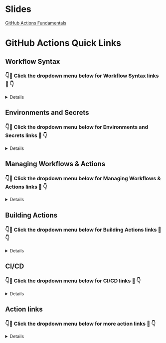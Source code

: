 # Slides

[GitHub Actions Fundamentals](https://github.com/gh-mentor/actions-training-materials/blob/main/slides/GitHub-Actions-Fundamentals.pdf)

# GitHub Actions Quick Links

## Workflow Syntax
### 👇🔗 Click the dropdown menu below for Workflow Syntax links 🔗 👇

<details>

### Basic Syntax

[GitHub Actions workflow syntax](https://docs.github.com/en/actions/reference/workflow-syntax-for-github-actions/) 

### Webhook Events

[Workflow syntax for scheduled events](https://docs.github.com/en/actions/reference/workflow-syntax-for-github-actions#onschedule/) 

[Scheduled events](https://docs.github.com/en/actions/reference/events-that-trigger-workflows#schedule/) 

### Scheduled Events

[Workflow syntax for events](https://docs.github.com/en/actions/reference/workflow-syntax-for-github-actions#on/)

[Events that trigger workflows](https://docs.github.com/en/actions/reference/events-that-trigger-workflows#webhook-events/) 

[Webhook event payloads](https://docs.github.com/en/developers/webhooks-and-events/webhooks/webhook-events-and-payloads/)

### Manual Events

[Manual events](https://docs.github.com/en/actions/reference/events-that-trigger-workflows#manual-events/)

[Workflow_dispatch API](https://docs.github.com/en/rest/reference/actions#create-a-workflow-dispatch-event/)

[Create a repository dispatch event](https://docs.github.com/en/rest/reference/repos#create-a-repository-dispatch-event/)

[GitHub CLI - trigger a workflow_dispatch event](https://cli.github.com/manual/gh_workflow_run/) 

### Runners

[Workflow syntax for runners](https://docs.github.com/en/actions/reference/workflow-syntax-for-github-actions#jobsjob_idruns-on)

[Using GitHub-hosted runners](https://docs.github.com/en/actions/using-github-hosted-runners)

[Using self-hosted runners](https://docs.github.com/en/actions/hosting-your-own-runners)

### GitHub Hosted Runners

[About GitHub-hosted runners](https://docs.github.com/en/actions/using-github-hosted-runners/about-github-hosted-runners) 

[Customizing GitHub-hosted runners](https://docs.github.com/en/actions/using-github-hosted-runners/customizing-github-hosted-runners) 

[List of pre-installed software on GitHub-hosted runners](https://github.com/actions/virtual-environments)

[Billing for GitHub Actions](https://docs.github.com/en/billing/managing-billing-for-github-actions/about-billing-for-github-actions)

[Usage limits for GitHub-hosted runners](https://docs.github.com/en/actions/reference/usage-limits-billing-and-administration#usage-limits) 

### Self Hosted Runners

[About self-hosted runners](https://docs.github.com/en/actions/hosting-your-own-runners/about-self-hosted-runners)

[Self-hosted runners usage limits](https://docs.github.com/en/actions/reference/usage-limits-billing-and-administration#usage-limits)

[Adding self-hosted runners](https://docs.github.com/en/actions/hosting-your-own-runners/adding-self-hosted-runners)

[Using a proxy with self-hosted runners](https://docs.github.com/en/actions/hosting-your-own-runners/using-a-proxy-server-with-self-hosted-runners) 

### Actions

[Workflow syntax for steps](https://docs.github.com/en/actions/reference/workflow-syntax-for-github-actions#jobsjob_idsteps)

[Essential features of GitHub Actions](https://docs.github.com/en/actions/learn-github-actions/essential-features-of-github-actions) 

### Marketplace

[GitHub Marketplace](https://github.com/marketplace?type=actions)

[Publishing Actions to the GitHub Marketplace](https://docs.github.com/en/actions/creating-actions/publishing-actions-in-github-marketplace) 

### Starter Workflows

[Repository containing the starter workflows](https://github.com/actions/starter-workflows)

[Setting up CI using templates](https://docs.github.com/en/actions/guides/setting-up-continuous-integration-using-workflow-templates)

### Advanced Syntax

[Example permissions syntax](https://github.blog/changelog/2021-04-20-github-actions-control-permissions-for-github_token/)

[Workflow syntax](https://docs.github.com/en/actions/reference/workflow-syntax-for-github-actions)

[Service Containers](https://docs.github.com/en/actions/using-containerized-services/about-service-containers)

### Function Expressions

[Functions](https://docs.github.com/en/actions/reference/context-and-expression-syntax-for-github-actions#format)
  
</details>

## Environments and Secrets
### 👇🔗 Click the dropdown menu below for Environments and Secrets links 🔗 👇

<details>

[Environment docs](https://docs.github.com/en/actions/reference/environments)

[Workflow syntax](https://docs.github.com/en/actions/reference/workflow-syntax-for-github-actions#jobsjob_idenvironment)

[Deployment API](https://developer.github.com/v3/repos/deployments/)

### GitHub Secret Store

[Secrets](https://docs.github.com/en/actions/reference/encrypted-secrets)

### Types of Secrets

[Encrypted secrets](https://docs.github.com/en/actions/reference/encrypted-secrets) 

[Environment secrets](https://docs.github.com/en/actions/reference/encrypted-secrets#creating-encrypted-secrets-for-an-environment)

[Repository secrets](https://docs.github.com/en/actions/reference/encrypted-secrets#creating-encrypted-secrets-for-a-repository)

[Organization secrets](https://docs.github.com/en/actions/reference/encrypted-secrets#creating-encrypted-secrets-for-an-organization)

### Using Secrets in Workflows

[GITHUB_TOKEN](https://docs.github.com/en/actions/reference/authentication-in-a-workflow) 

[GITHUB_TOKEN permissions](https://docs.github.com/en/actions/reference/authentication-in-a-workflow#permissions-for-the-github_token)

### Permissions for GITHUB_TOKEN

[Source blog](https://github.blog/changelog/2021-04-20-github-actions-control-permissions-for-github_token/)
  
</details>

## Managing Workflows & Actions
### 👇🔗 Click the dropdown menu below for Managing Workflows & Actions links 🔗 👇

<details>

### Actions Policies

[Report Actions usage](https://github.com/ActionsDesk/report-action-usage)

[Enforcing Actions policies in your enterprise](https://docs.github.com/en/github/setting-up-and-managing-your-enterprise/setting-policies-for-organizations-in-your-enterprise-account/enforcing-github-actions-policies-in-your-enterprise-account)

[Enforcing Actions policies in your organizations](https://docs.github.com/en/organizations/managing-organization-settings/disabling-or-limiting-github-actions-for-your-organization) 

[Enforcing Actions policies in your repositories](https://docs.github.com/en/github/administering-a-repository/managing-repository-settings/disabling-or-limiting-github-actions-for-a-repository)

### Sharing Workflows in an organization

[Sharing workflows with your organization](https://docs.github.com/en/actions/learn-github-actions/sharing-workflows-with-your-organization/)

[Sharing workflows with GitHub Apps](https://github.github.io/practices-knowledge-base/3-actions/auth-as-github-app/)

[Actions best practices](https://github.github.io/practices-knowledge-base/3-actions/actions-best-practices/)

[Reusable workflows](https://docs.github.com/en/enterprise-cloud@latest/actions/learn-github-actions/reusing-workflows/)

### Sharing Actions

[Sharing actions and workflows](https://docs.github.com/en/enterprise-cloud@latest/actions/creating-actions/sharing-actions-and-workflows-with-your-enterprise/)

### Caching

[Cache support for GHES](https://github.com/github/roadmap/issues/273/) 

[GitHub Docs - Caching dependencies to speed up workflows](https://docs.github.com/en/actions/guides/caching-dependencies-to-speed-up-workflows/) 

[GitHub Action - actions/cache](https://github.com/actions/cache/)

### Best Practices on Actions in an Organization

[Actions best practices:](https://github.github.io/practices-knowledge-base/3-actions/actions-best-practices/)

  </details>

## Building Actions
### 👇🔗 Click the dropdown menu below for Building Actions links 🔗 👇

<details>

### Writing Your Own Actions

[Creating Actions](https://docs.github.com/en/actions/creating-actions/)

[Metadata syntax](https://docs.github.com/en/actions/creating-actions/metadata-syntax-for-github-actions/)

[JavaScript Actions](https://docs.github.com/en/actions/creating-actions/creating-a-javascript-action/)

[Typescript Actions](https://github.com/ActionsDesk/ps-typescript-template/)

[Docker Action](https://docs.github.com/en/actions/creating-actions/creating-a-docker-container-action/)

[Composite action](https://docs.github.com/en/actions/creating-actions/creating-a-composite-run-steps-action/) 

### Using the GitHub API

[REST libraries](https://docs.github.com/en/rest/overview/libraries/) 

[GraphQL API](https://docs.github.com/en/graphql/) 

[JS Octokit documentation](https://octokit.github.io/rest.js/v18/) 

### Best Practices

[SOLID design principles](https://en.wikipedia.org/wiki/SOLID/)

[Semantic versioning https://semver.org/)

[Publish to the Marketplace](https://docs.github.com/en/actions/creating-actions/publishing-actions-in-github-marketplace/) 

[Actions templates](https://github.com/actions/) 

[Actions toolkit](https://github.com/actions/toolkit/) 

[TypeScript template from ActionsDesk](https://github.com/ActionsDesk/ps-typescript-template/)

[GitHub script](https://github.com/actions/github-script/)

[CLI pattern](https://github.com/ActionsDesk/admin-support-issueops-actions/)

</details>

## CI/CD
### 👇🔗 Click the dropdown menu below for CI/CD links 🔗 👇

<details>

### Basic CI workflow

[Learning lab](https://lab.github.com/githubtraining/github-actions:-continuous-integration/)

[Go CI workflow](https://github.com/gh-mentor/actions-go/blob/main/.github/workflows/CI.yml/)

### Linting

[Super-linter](https://github.com/github/super-linter/)

[Go lint](https://github.com/gh-mentor/actions-go/blob/main/samples/workflow-syntax/golangci-lint.yml/)

## Runners

[GitHub-hosted runners docs](https://docs.github.com/en/actions/using-github-hosted-runners/) 

[GitHub-hosted runner virtual environments](https://github.com/actions/virtual-environments/) 

[Self-hosted runner docs](https://docs.github.com/en/actions/hosting-your-own-runners/) 

### Adding Self-Hosted Runners

[Adding self-hosted runners](https://docs.github.com/en/enterprise-cloud@latest/actions/hosting-your-own-runners/adding-self-hosted-runners/)

### Runner Groups

[Managing access to self-hosted runners using groups](https://docs.github.com/en/enterprise-cloud@latest/actions/hosting-your-own-runners/managing-access-to-self-hosted-runners-using-groups/)

### Security with Self-Hosted Runners

[Security guides](https://docs.github.com/en/enterprise-cloud@latest/actions/security-guides/)

### Scaling Runners

[Roadmap for customizable runners on GHEC](https://github.com/github/roadmap/issues/161/)

## Additional Samples and Documentations

[Actions Changelog](https://github.blog/changelog/label/actions/)

[Azure](https://github.com/Azure/actions/)

[Actions workflow samples](https://github.com/Azure/actions-workflow-samples/)
  
[Publishing packages](https://docs.github.com/en/actions/publishing-packages)

</details>


## Action links
### 👇🔗 Click the dropdown menu below for more action links 🔗 👇

<details>

[Marketplace](https://github.com/marketplace)
  
[Checkout](https://github.com/actions/checkout)

[Super Linter](https://github.com/github/super-linter)
  
[CodeQL](https://github.com/github/codeql)

</details>























